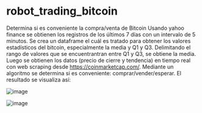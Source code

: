 # robot_trading_bitcoin
Determina si es conveniente la compra/venta de Bitcoin
Usando yahoo finance se obtienen los registros de los últimos 7 días con un intervalo de 5 minutos.
Se crea un dataframe el cuál es tratado para obtener los valores estadísticos del bitcoin, especialmente la media y Q1 y Q3.
Delimitando el rango de valores que se encuentrantran entre Q1 y Q3, se obtiene la media.
Luego se obtienen los datos (precio de cierre y tendencia) en tiempo real con web scraping desde https://coinmarketcap.com/.
Mediante un algoritmo se determina si es conveniente: comprar/vender/esperar.
El resultado se visualiza así:


![image](https://github.com/JulioLaz/robot_trading_bitcoin/assets/108642139/6861f3e1-feee-4ea4-bd0c-c558c2390b91)


![image](https://github.com/JulioLaz/robot_trading_bitcoin/assets/108642139/573e9095-0be5-4fba-b6dc-d59dbe6e40ca)

